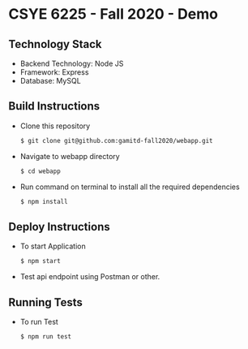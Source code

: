 # CSYE 6225 - Fall 2020 - Demo

## Technology Stack
* Backend Technology: Node JS
* Framework: Express
* Database: MySQL

## Build Instructions
* Clone this repository 

    ```sh
    $ git clone git@github.com:gamitd-fall2020/webapp.git
    ```

* Navigate to webapp directory

    ```sh
    $ cd webapp
    ```

* Run command on terminal to install all the required dependencies

    ```sh
    $ npm install 
    ```

## Deploy Instructions
* To start Application

    ```sh
    $ npm start
    ```
    
* Test api endpoint using Postman or other.

## Running Tests
* To run Test 

    ```sh
    $ npm run test
    ```
